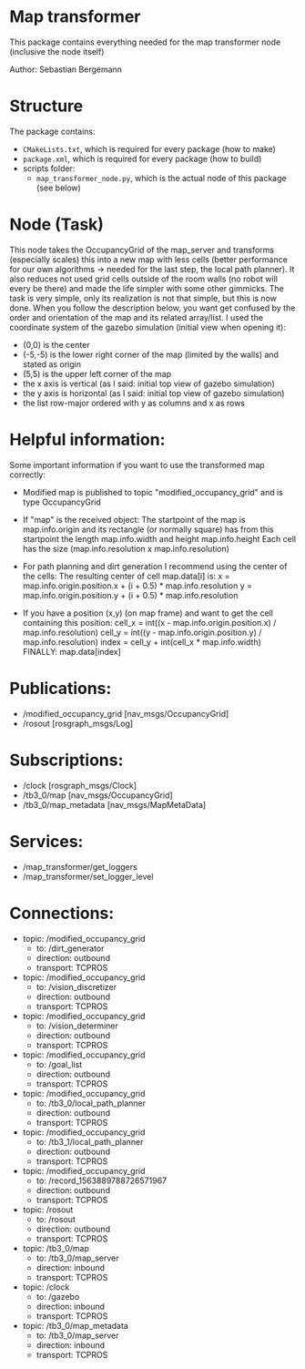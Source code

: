 # Map transformer
This package contains everything needed for the map transformer node (inclusive the node itself)

Author: Sebastian Bergemann

# Structure
The package contains:
- `CMakeLists.txt`, which is required for every package (how to make)
- `package.xml`, which is required for every package (how to build)
- scripts folder:
   - `map_transformer_node.py`, which is the actual node of this package (see below)

# Node (Task)
This node takes the OccupancyGrid of the map_server and transforms (especially scales) this into a new map with less cells (better performance for our own algorithms -> needed for the last step, the local path planner). It also reduces not used grid cells outside of the room walls (no robot will every be there) and made the life simpler with some other gimmicks.
The task is very simple, only its realization is not that simple, but this is now done. When you follow the description below, you want get confused by the order and orientation of the map and its related array/list.
I used the coordinate system of the gazebo simulation (initial view when opening it):
- (0,0) is the center
- (-5,-5) is the lower right corner of the map (limited by the walls) and stated as origin
- (5,5) is the upper left corner of the map
- the x axis is vertical (as I said: initial top view of gazebo simulation)
- the y axis is horizontal (as I said: initial top view of gazebo simulation)
- the list row-major ordered with y as columns and x as rows


# Helpful information:
Some important information if you want to use the transformed map correctly:
- Modified map is published to topic "modified_occupancy_grid" and is type OccupancyGrid

- If "map" is the received object:
   The startpoint of the map is map.info.origin and its rectangle (or normally square) has from this startpoint the length map.info.width and height map.info.height
   Each cell has the size (map.info.resolution x map.info.resolution)

- For path planning and dirt generation I recommend using the center of the cells:
   The resulting center of cell map.data[i] is:
   x = map.info.origin.position.x + (i + 0.5) * map.info.resolution
   y = map.info.origin.position.y + (i + 0.5) * map.info.resolution

- If you have a position (x,y) (on map frame) and want to get the cell containing this position:
   cell_x = int((x - map.info.origin.position.x) / map.info.resolution)
   cell_y = int((y - map.info.origin.position.y) / map.info.resolution)
   index = cell_y + int(cell_x * map.info.width)
   FINALLY: map.data[index]

# Publications: 
 * /modified_occupancy_grid [nav_msgs/OccupancyGrid]
 * /rosout [rosgraph_msgs/Log]

# Subscriptions: 
 * /clock [rosgraph_msgs/Clock]
 * /tb3_0/map [nav_msgs/OccupancyGrid]
 * /tb3_0/map_metadata [nav_msgs/MapMetaData]

# Services: 
 * /map_transformer/get_loggers
 * /map_transformer/set_logger_level


# Connections:
 * topic: /modified_occupancy_grid
    * to: /dirt_generator
    * direction: outbound
    * transport: TCPROS
 * topic: /modified_occupancy_grid
    * to: /vision_discretizer
    * direction: outbound
    * transport: TCPROS
 * topic: /modified_occupancy_grid
    * to: /vision_determiner
    * direction: outbound
    * transport: TCPROS
 * topic: /modified_occupancy_grid
    * to: /goal_list
    * direction: outbound
    * transport: TCPROS
 * topic: /modified_occupancy_grid
    * to: /tb3_0/local_path_planner
    * direction: outbound
    * transport: TCPROS
 * topic: /modified_occupancy_grid
    * to: /tb3_1/local_path_planner
    * direction: outbound
    * transport: TCPROS
 * topic: /modified_occupancy_grid
    * to: /record_1563889788726571967
    * direction: outbound
    * transport: TCPROS
 * topic: /rosout
    * to: /rosout
    * direction: outbound
    * transport: TCPROS
 * topic: /tb3_0/map
    * to: /tb3_0/map_server
    * direction: inbound
    * transport: TCPROS
 * topic: /clock
    * to: /gazebo
    * direction: inbound
    * transport: TCPROS
 * topic: /tb3_0/map_metadata
    * to: /tb3_0/map_server
    * direction: inbound
    * transport: TCPROS
